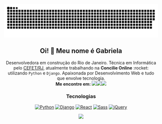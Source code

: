 ![Snake animation](https://github.com/gcruzdev/gcruzdev/blob/output/github-contribution-grid-snake.svg)

<div align='center'>
  <h2>Oi! 👋 Meu nome é Gabriela</h2>
  <p>Desenvolvedora em construção do Rio de Janeiro. Técnica em Informática pelo <a href='http://www.cefet-rj.br/index.php/curso-tecnico-de-informatica'>CEFET/RJ</a>, atualmente trabalhando na <b>Concilie Online</b> :rocket: utilizando <code>Python</code> e <code>Django</code>. Apaixonada por Desenvolvimento Web e tudo que envolve tecnologia.<br/><b>Me encontre em: </b><a href='https://www.linkedin.com/in/gabriela-cruz-197873212'><img src='https://api.iconify.design/mdi/linkedin.svg?color=%23a77ecb&width=20&height=20'></a><a href='mailto:gabrielasnts30@gmail.com'><img src='https://api.iconify.design/fluent/mail-16-regular.svg?color=%23a77ecb&width=20&height=20'></a><a href='https://dev.to/gcruzdev'><img src='https://api.iconify.design/bxl/dev-to.svg?color=%23a77ecb&width=20&height=20'></a>
      </tr>
  </table>
  <h3>Tecnologias</h3>
  <p><a href="https://www.python.org/" title="Python"><img src="https://img.shields.io/badge/python-3670A0?style=for-the-badge&logo=python&logoColor=ffdd54" alt="Python"></a>   <a href="https://www.djangoproject.com/" title="Django"><img src="https://img.shields.io/badge/django-%23092E20.svg?style=for-the-badge&logo=django&logoColor=white" alt="Django"></a>   <a href="https://reactjs.org/" title="React"><img src="https://img.shields.io/badge/react-%2320232a.svg?style=for-the-badge&logo=react&logoColor=%2361DAFB" alt="React" ></a>   <a href="https://sass-lang.com/" title="Sass"><img src="https://img.shields.io/badge/SASS-hotpink.svg?style=for-the-badge&logo=SASS&logoColor=white" alt="Sass"></a>   <a href="https://jquery.com/" title="jQuery"><img src="https://img.shields.io/badge/jquery-%230769AD.svg?style=for-the-badge&logo=jquery&logoColor=white" alt="jQuery"></a></p>

  <div>
  <a href="https://github.com/gcruzdev">
  <img height="180em" src="https://github-readme-stats.vercel.app/api?username=gcruzdev&show_icons=true&theme=nightowl&include_all_commits=true&count_private=true"/>
  </div>
</div>
